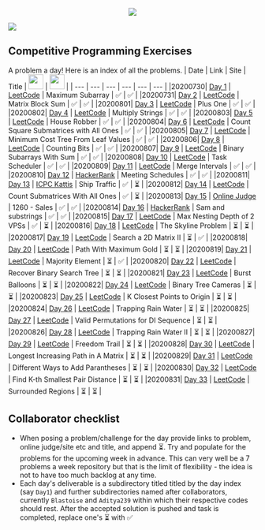 <p align="center">
    <img src="https://repository-images.githubusercontent.com/283550294/ea890200-d1fd-11ea-9421-6a29c3404809">
</p>

[![](https://img.shields.io/github/languages/top/Aditya239/CP-Daily?style=for-the-badge)](https://github.com/Aditya239/CP-Daily/)

## Competitive Programming Exercises
A problem a day! Here is an index of all the problems.
| Date | Link | Site | Title | <img src="https://avatars.githubusercontent.com/Aditya239" height=30 width=30> | <img src="https://avatars.githubusercontent.com/Blastoise" height=30 width=30> |
| --- | --- | --- | --- | --- | --- |
|20200730| [Day 1](https://leetcode.com/problems/maximum-subarray/) | [LeetCode](https://leetcode.com/) | Maximum Subarray | :white_check_mark: | :white_check_mark: |
|20200731| [Day 2](https://leetcode.com/problems/matrix-block-sum/) | [LeetCode](https://leetcode.com/) | Matrix Block Sum | :white_check_mark: | :white_check_mark: |
|20200801| [Day 3](https://leetcode.com/problems/plus-one/) | [LeetCode](https://leetcode.com/) | Plus One | :white_check_mark: | :white_check_mark: |
|20200802| [Day 4](https://leetcode.com/problems/multiply-strings/) | [LeetCode](https://leetcode.com/) | Multiply Strings | :white_check_mark: | :white_check_mark: |
|20200803| [Day 5](https://leetcode.com/problems/house-robber/) | [LeetCode](https://leetcode.com/) | House Robber | :white_check_mark: | :white_check_mark: |
|20200804| [Day 6](https://leetcode.com/problems/count-square-submatrices-with-all-ones/) | [LeetCode](https://leetcode.com/) | Count Square Submatrices with All Ones | :white_check_mark: | :white_check_mark: |
|20200805| [Day 7](https://leetcode.com/problems/minimum-cost-tree-from-leaf-values/) | [LeetCode](https://leetcode.com/) | Minimum Cost Tree From Leaf Values | :white_check_mark: | :white_check_mark: |
|20200806| [Day 8](https://leetcode.com/problems/counting-bits/) | [LeetCode](https://leetcode.com/) | Counting Bits | :white_check_mark: | :white_check_mark: |
|20200807| [Day 9](https://leetcode.com/problems/binary-subarrays-with-sum/) | [LeetCode](https://leetcode.com/) | Binary Subarrays With Sum | :white_check_mark: | :white_check_mark: |
|20200808| [Day 10](https://leetcode.com/problems/task-scheduler/) | [LeetCode](https://leetcode.com/) | Task Scheduler | :white_check_mark: | :white_check_mark: |
|20200809| [Day 11](https://leetcode.com/problems/merge-intervals/) | [LeetCode](https://leetcode.com/) | Merge Intervals | :white_check_mark: | :white_check_mark: |
|20200810| [Day 12](https://www.hackerrank.com/contests/amazon/challenges/meeting-schedules/problem) | [HackerRank](https://www.hackerrank.com/) | Meeting Schedules | :white_check_mark: | :white_check_mark: |
|20200811| [Day 13](https://icpc.kattis.com/problems/ship) | [ICPC Kattis](https://icpc.kattis.com/) | Ship Traffic | :white_check_mark: | :hourglass_flowing_sand: |
|20200812| [Day 14](https://leetcode.com/problems/count-submatrices-with-all-ones/) | [LeetCode](https://leetcode.com/) | Count Submatrices With All Ones | :white_check_mark: | :hourglass_flowing_sand: |
|20200813| [Day 15](https://onlinejudge.org/index.php?option=com_onlinejudge&Itemid=8&category=247&page=show_problem&problem=3701) | [Online Judge](https://onlinejudge.org/) | 1260 - Sales | :white_check_mark: | :white_check_mark: |
|20200814| [Day 16](https://www.hackerrank.com/challenges/sam-and-substrings/problem) | [HackerRank](https://www.hackerrank.com/) | Sam and substrings | :white_check_mark: | :white_check_mark: |
|20200815| [Day 17](https://leetcode.com/problems/maximum-nesting-depth-of-two-valid-parentheses-strings/) | [LeetCode](https://leetcode.com/) | Max Nesting Depth of 2 VPSs | :white_check_mark: | :hourglass_flowing_sand: |
|20200816| [Day 18](https://leetcode.com/problems/the-skyline-problem/) | [LeetCode](https://leetcode.com/) | The Skyline Problem | :hourglass_flowing_sand: | :hourglass_flowing_sand: |
|20200817| [Day 19](https://leetcode.com/problems/search-a-2d-matrix-ii/) | [LeetCode](https://leetcode.com/) | Search a 2D Matrix II | :hourglass_flowing_sand: | :white_check_mark: |
|20200818| [Day 20](https://leetcode.com/problems/path-with-maximum-gold/) | [LeetCode](https://leetcode.com/) | Path With Maximum Gold | :hourglass_flowing_sand: | :hourglass_flowing_sand: |
|20200819| [Day 21](https://leetcode.com/problems/majority-element/) | [LeetCode](https://leetcode.com/) | Majority Element | :hourglass_flowing_sand: | :white_check_mark: |
|20200820| [Day 22](https://leetcode.com/problems/recover-binary-search-tree/) | [LeetCode](https://leetcode.com/) | Recover Binary Search Tree | :hourglass_flowing_sand: | :hourglass_flowing_sand: |
|20200821| [Day 23](https://leetcode.com/problems/burst-balloons/) | [LeetCode](https://leetcode.com/) | Burst Balloons | :hourglass_flowing_sand: | :hourglass_flowing_sand: |
|20200822| [Day 24](https://leetcode.com/problems/binary-tree-cameras/) | [LeetCode](https://leetcode.com/) | Binary Tree Cameras | :hourglass_flowing_sand: | :hourglass_flowing_sand: |
|20200823| [Day 25](https://leetcode.com/problems/k-closest-points-to-origin/) | [LeetCode](https://leetcode.com/) | K Closest Points to Origin | :hourglass_flowing_sand: | :hourglass_flowing_sand: |
|20200824| [Day 26](https://leetcode.com/problems/trapping-rain-water/) | [LeetCode](https://leetcode.com/) | Trapping Rain Water | :hourglass_flowing_sand: | :hourglass_flowing_sand: |
|20200825| [Day 27](https://leetcode.com/problems/valid-permutations-for-di-sequence/) | [LeetCode](https://leetcode.com/) | Valid Permutations for DI Sequence | :hourglass_flowing_sand: | :hourglass_flowing_sand: |
|20200826| [Day 28](https://leetcode.com/problems/trapping-rain-water-ii/) | [LeetCode](https://leetcode.com/) | Trapping Rain Water II | :hourglass_flowing_sand: | :hourglass_flowing_sand: |
|20200827| [Day 29](https://leetcode.com/problems/freedom-trail/) | [LeetCode](https://leetcode.com/) | Freedom Trail | :hourglass_flowing_sand: | :hourglass_flowing_sand: |
|20200828| [Day 30](https://leetcode.com/problems/longest-increasing-path-in-a-matrix/) | [LeetCode](https://leetcode.com/) | Longest Increasing Path in A Matrix | :hourglass_flowing_sand: | :hourglass_flowing_sand: |
|20200829| [Day 31](https://leetcode.com/problems/different-ways-to-add-parentheses/) | [LeetCode](https://leetcode.com/) | Different Ways to Add Parantheses | :hourglass_flowing_sand: | :hourglass_flowing_sand: |
|20200830| [Day 32](https://leetcode.com/problems/find-k-th-smallest-pair-distance/) | [LeetCode](https://leetcode.com/) | Find K-th Smallest Pair Distance | :hourglass_flowing_sand: | :hourglass_flowing_sand: |
|20200831| [Day 33](https://leetcode.com/problems/surrounded-regions/) | [LeetCode](https://leetcode.com/) | Surrounded Regions | :hourglass_flowing_sand: | :hourglass_flowing_sand: |

## Collaborator checklist
* When posing a problem/challenge for the day provide links to problem, online judge/site etc and title, and append :hourglass_flowing_sand:. Try and populate for the problems for the upcoming week in advance. This can very well be a 7 problems a week repository but that is the limit of flexibility - the idea is not to have too much backlog at any time.
* Each day's deliverable is a subdirectory titled titled by the day index (say `Day1`) and further subdirectories named after collaborators, currently `Blastoise` and `Aditya239` within which their respective codes should rest. After the accepted solution is pushed and task is completed, replace one's :hourglass_flowing_sand: with :white_check_mark:
